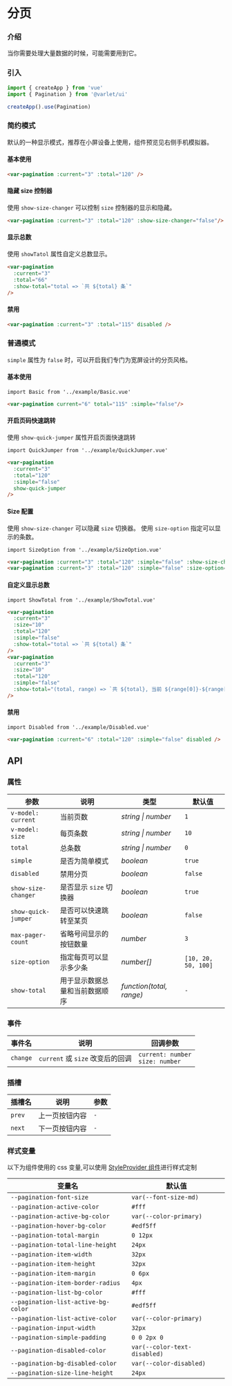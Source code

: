 # 分页

### 介绍

当你需要处理大量数据的时候，可能需要用到它。

### 引入

```js
import { createApp } from 'vue'
import { Pagination } from '@varlet/ui'

createApp().use(Pagination)
```
### 简约模式

默认的一种显示模式，推荐在小屏设备上使用，组件预览见右侧手机模拟器。

#### 基本使用

```html
<var-pagination :current="3" :total="120" />
```

#### 隐藏 size 控制器

使用 `show-size-changer` 可以控制 `size` 控制器的显示和隐藏。

```html
<var-pagination :current="3" :total="120" :show-size-changer="false"/>
```

#### 显示总数

使用 `showTatol` 属性自定义总数显示。

```html
<var-pagination
  :current="3"
  :total="66"
  :show-total="total => `共 ${total} 条`"
/>
```

#### 禁用

```html
<var-pagination :current="3" :total="115" disabled />
```

### 普通模式

`simple` 属性为 `false` 时，可以开启我们专门为宽屏设计的分页风格。

#### 基本使用

```vue
import Basic from '../example/Basic.vue'
```

```html
<var-pagination current="6" total="115" :simple="false"/>
```

#### 开启页码快速跳转

使用 `show-quick-jumper` 属性开启页面快速跳转

```vue
import QuickJumper from '../example/QuickJumper.vue'
```

```html
<var-pagination
  :current="3"
  :total="120"
  :simple="false"
  show-quick-jumper
/>
```

#### Size 配置

使用 `show-size-changer` 可以隐藏 `size` 切换器。
使用 `size-option` 指定可以显示的条数。

```vue
import SizeOption from '../example/SizeOption.vue'
```

```html
<var-pagination :current="3" :total="120" :simple="false" :show-size-changer="false" />
<var-pagination :current="3" :total="120" :simple="false" :size-option="[10, 20, 30, 40]" />
```

#### 自定义显示总数

```vue
import ShowTotal from '../example/ShowTotal.vue'
```

```html
<var-pagination
  :current="3"
  :size="10"
  :total="120"
  :simple="false"
  :show-total="total => `共 ${total} 条`"
/>
<var-pagination
  :current="3"
  :size="10"
  :total="120"
  :simple="false"
  :show-total="(total, range) => `共 ${total}, 当前 ${range[0]}-${range[1]}`"
/>
```

#### 禁用

```vue
import Disabled from '../example/Disabled.vue'
```

```html
<var-pagination :current="6" :total="120" :simple="false" disabled />
```

## API

### 属性

| 参数                  | 说明 | 类型 | 默认值 |
|---------------------| -------------- | -------- | ---------- |
| `v-model: current`  | 当前页数 | _string \| number_ | `1` |
| `v-model: size`     | 每页条数 | _string \| number_ | `10` |
| `total`             | 总条数 | _string \| number_ | `0` |
| `simple`            | 是否为简单模式 | _boolean_ | `true` |
| `disabled`          | 禁用分页 | _boolean_ | `false` |
| `show-size-changer` | 是否显示 `size` 切换器 | _boolean_ | `true` |
| `show-quick-jumper` | 是否可以快速跳转至某页	 | _boolean_ | `false` |
| `max-pager-count`   | 省略号间显示的按钮数量	 | _number_ | `3` |
| `size-option`       | 指定每页可以显示多少条	 | _number[]_ | `[10, 20, 50, 100]` |
| `show-total`        | 用于显示数据总量和当前数据顺序	 | _function(total, range)_ | `-` |

### 事件

| 事件名 | 说明 | 回调参数 |
| ----- | -------------- | -------- |
| `change` | `current` 或 `size` 改变后的回调 | `current: number` <br>`size: number`  |

### 插槽

| 插槽名 | 说明 | 参数 |
| --- | --- | --- |
| `prev` | 上一页按钮内容 | `-` |
| `next` | 下一页按钮内容 | `-` |

### 样式变量

以下为组件使用的 css 变量,可以使用 [StyleProvider 组件](#/zh-CN/style-provider)进行样式定制

| 变量名 | 默认值 |
| --- | --- |
| `--pagination-font-size` | `var(--font-size-md)` |
| `--pagination-active-color` | `#fff` |
| `--pagination-active-bg-color` | `var(--color-primary)` |
| `--pagination-hover-bg-color` | `#edf5ff` |
| `--pagination-total-margin` | `0 12px` |
| `--pagination-total-line-height` | `24px` |
| `--pagination-item-width` | `32px` |
| `--pagination-item-height` | `32px` |
| `--pagination-item-margin` | `0 6px` |
| `--pagination-item-border-radius` | `4px` |
| `--pagination-list-bg-color` | `#fff` |
| `--pagination-list-active-bg-color` | `#edf5ff` |
| `--pagination-list-active-color` | `var(--color-primary)` |
| `--pagination-input-width` | `32px` |
| `--pagination-simple-padding` | `0 0 2px 0` |
| `--pagination-disabled-color` | `var(--color-text-disabled)` |
| `--pagination-bg-disabled-color` | `var(--color-disabled)` |
| `--pagination-size-line-height` | `24px` |
